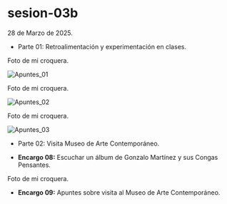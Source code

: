 # sesion-03b

28 de Marzo de 2025.

- Parte 01: Retroalimentación y experimentación en clases.

Foto de mi croquera.

![Apuntes_01](https://github.com/user-attachments/assets/e169d6d6-1404-42f1-980a-6ce2ef8a0f76)

Foto de mi croquera.

![Apuntes_02](https://github.com/user-attachments/assets/c2089bda-3174-4fd1-b155-ae20b95b55b3)

Foto de mi croquera.

![Apuntes_03](https://github.com/user-attachments/assets/ea03cb13-501f-447d-bf45-a88dbb9a134d)

- Parte 02: Visita Museo de Arte Contemporáneo.

- **Encargo 08:** Escuchar un álbum de Gonzalo Martínez y sus Congas Pensantes.

Foto de mi croquera.

- **Encargo 09:** Apuntes sobre visita al Museo de Arte Contemporáneo.
